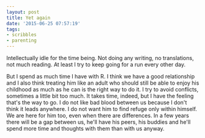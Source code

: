 ```yaml
---
layout: post
title: Yet again
date: '2015-06-25 07:57:19'
tags:
- scribbles
- parenting
---
```


Intellectually idle for the time being. Not doing any writing, no translations, not much reading. At least I try to keep going for a run every other day. 

But I spend as much time I have with R. I think we have a good relationship and I also think treating him like an adult who should still be able to enjoy his childhood as much as he can is the right way to do it. I try to avoid conflicts, sometimes a little bit too much. It takes time, indeed, but I have the feeling that's the way to go. I do not like bad blood between us because I don't think it leads anywhere. I do not want him to find refuge only within himself. We are here for him too, even when there are differences. In a few years there will be a gap between us, he'll have his peers, his buddies and he'll spend more time and thoughts with them than with us anyway. 